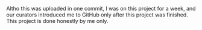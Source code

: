 Altho this was uploaded in one commit, I was on this project for a week, and our curators introduced me to GitHub only after this project was finished. 
This project is done honestly by me only.
